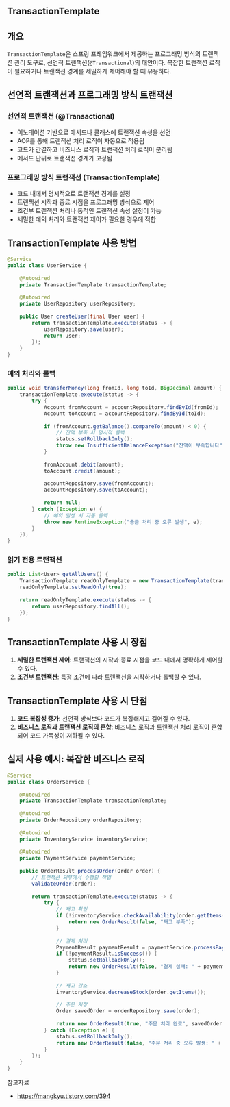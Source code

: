 ## TransactionTemplate

## 개요

`TransactionTemplate`은 스프링 프레임워크에서 제공하는 프로그래밍 방식의 트랜잭션 관리 도구로, 선언적 트랜잭션(`@Transactional`)의 대안이다. 
복잡한 트랜잭션 로직이 필요하거나 트랜잭션 경계를 세밀하게 제어해야 할 때 유용하다.

## 선언적 트랜잭션과 프로그래밍 방식 트랜잭션

### 선언적 트랜잭션 (@Transactional)
- 어노테이션 기반으로 메서드나 클래스에 트랜잭션 속성을 선언
- AOP를 통해 트랜잭션 처리 로직이 자동으로 적용됨
- 코드가 간결하고 비즈니스 로직과 트랜잭션 처리 로직이 분리됨
- 메서드 단위로 트랜잭션 경계가 고정됨

### 프로그래밍 방식 트랜잭션 (TransactionTemplate)
- 코드 내에서 명시적으로 트랜잭션 경계를 설정
- 트랜잭션 시작과 종료 시점을 프로그래밍 방식으로 제어
- 조건부 트랜잭션 처리나 동적인 트랜잭션 속성 설정이 가능
- 세밀한 예외 처리와 트랜잭션 제어가 필요한 경우에 적합

## TransactionTemplate 사용 방법

```java
@Service
public class UserService {
    
    @Autowired
    private TransactionTemplate transactionTemplate;
    
    @Autowired
    private UserRepository userRepository;
    
    public User createUser(final User user) {
        return transactionTemplate.execute(status -> {
            userRepository.save(user);
            return user;
        });
    }
}
```

### 예외 처리와 롤백
```java
public void transferMoney(long fromId, long toId, BigDecimal amount) {
    transactionTemplate.execute(status -> {
        try {
            Account fromAccount = accountRepository.findById(fromId);
            Account toAccount = accountRepository.findById(toId);
            
            if (fromAccount.getBalance().compareTo(amount) < 0) {
                // 잔액 부족 시 명시적 롤백
                status.setRollbackOnly();
                throw new InsufficientBalanceException("잔액이 부족합니다");
            }
            
            fromAccount.debit(amount);
            toAccount.credit(amount);
            
            accountRepository.save(fromAccount);
            accountRepository.save(toAccount);
            
            return null;
        } catch (Exception e) {
            // 예외 발생 시 자동 롤백
            throw new RuntimeException("송금 처리 중 오류 발생", e);
        }
    });
}
```

### 읽기 전용 트랜잭션

```java
public List<User> getAllUsers() {
    TransactionTemplate readOnlyTemplate = new TransactionTemplate(transactionManager);
    readOnlyTemplate.setReadOnly(true);
    
    return readOnlyTemplate.execute(status -> {
        return userRepository.findAll();
    });
}
```

## TransactionTemplate 사용 시 장점
1. **세밀한 트랜잭션 제어**: 트랜잭션의 시작과 종료 시점을 코드 내에서 명확하게 제어할 수 있다.
2. **조건부 트랜잭션**: 특정 조건에 따라 트랜잭션을 시작하거나 롤백할 수 있다.

## TransactionTemplate 사용 시 단점
1. **코드 복잡성 증가**: 선언적 방식보다 코드가 복잡해지고 길어질 수 있다.
2. **비즈니스 로직과 트랜잭션 로직의 혼합**: 비즈니스 로직과 트랜잭션 처리 로직이 혼합되어 코드 가독성이 저하될 수 있다.

## 실제 사용 예시: 복잡한 비즈니스 로직

```java
@Service
public class OrderService {
    
    @Autowired
    private TransactionTemplate transactionTemplate;
    
    @Autowired
    private OrderRepository orderRepository;
    
    @Autowired
    private InventoryService inventoryService;
    
    @Autowired
    private PaymentService paymentService;
    
    public OrderResult processOrder(Order order) {
        // 트랜잭션 외부에서 수행할 작업
        validateOrder(order);
        
        return transactionTemplate.execute(status -> {
            try {
                // 재고 확인
                if (!inventoryService.checkAvailability(order.getItems())) {
                    return new OrderResult(false, "재고 부족");
                }
                
                // 결제 처리
                PaymentResult paymentResult = paymentService.processPayment(order.getPayment());
                if (!paymentResult.isSuccess()) {
                    status.setRollbackOnly();
                    return new OrderResult(false, "결제 실패: " + paymentResult.getMessage());
                }
                
                // 재고 감소
                inventoryService.decreaseStock(order.getItems());
                
                // 주문 저장
                Order savedOrder = orderRepository.save(order);
                
                return new OrderResult(true, "주문 처리 완료", savedOrder.getId());
            } catch (Exception e) {
                status.setRollbackOnly();
                return new OrderResult(false, "주문 처리 중 오류 발생: " + e.getMessage());
            }
        });
    }
}
```

참고자료
* https://mangkyu.tistory.com/394